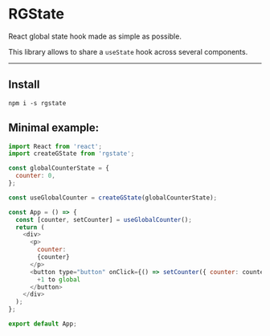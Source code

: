 # RGState

React global state hook made as simple as possible.

This library allows to share a `useState` hook across several components.

---

## Install

```shell
npm i -s rgstate
```

## Minimal example:

```javascript
import React from 'react';
import createGState from 'rgstate';

const globalCounterState = {
  counter: 0,
};

const useGlobalCounter = createGState(globalCounterState);

const App = () => {
  const [counter, setCounter] = useGlobalCounter();
  return (
    <div>
      <p>
        counter:
        {counter}
      </p>
      <button type="button" onClick={() => setCounter({ counter: counter + 1 })}>
        +1 to global
      </button>
    </div>
  );
};

export default App;
```